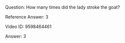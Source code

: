 Question: How many times did the lady stroke the goat?

Reference Answer: 3

Video ID: 9598464461

Answer: 3


